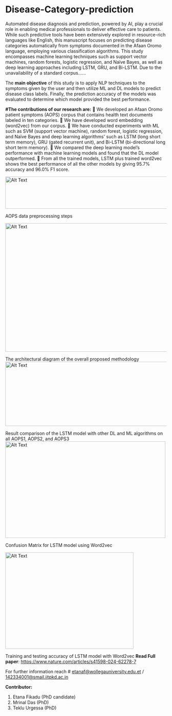 # Disease-Category-prediction
Automated disease diagnosis and prediction, powered by AI, play a crucial role in enabling medical professionals to deliver effective care to patients. While such predictive tools have been extensively explored in resource-rich languages like English, this manuscript focuses on predicting disease categories automatically from symptoms documented in the Afaan Oromo language, employing various classification algorithms. This study encompasses machine learning techniques such as support vector machines, random forests, logistic regression, and Naïve Bayes, as well as deep learning approaches including LSTM, GRU, and Bi-LSTM. Due to the unavailability of a standard corpus......

The **main objective** of this study is to apply NLP techniques to the symptoms given by the user and then utilize ML and DL models to predict disease class labels. Finally, the prediction accuracy of the models was evaluated to determine which model provided the best performance.

**#The contributions of our research are:**
	We developed an Afaan Oromo patient symptoms (AOPS) corpus that contains health text documents labeled in ten categories.
	We have developed word embedding (word2vec) from our corpus.
	We have conducted experiments with ML such as SVM (support vector machine), random forest, logistic regression, and Naïve Bayes and deep learning algorithms' such as LSTM (long short term memory), GRU (gated recurrent unit), and Bi-LSTM (bi-directional long short term memory).
	We compared the deep learning model’s performance with machine learning models and found that the DL model outperformed.
	From all the trained models, LSTM plus trained word2vec shows the best performance of all the other models by giving 95.7% accuracy and 96.0% F1 score.

<img src="https://github.com/user-attachments/assets/0bfd15ea-802a-4821-ad6b-ebc4c0e2cb5a" alt="Alt Text" width="700" height="100">

AOPS data preprocessing steps 

<img src="https://github.com/user-attachments/assets/58a0b049-c864-4733-b238-a3ba71a0d8c7" alt="Alt Text" width="600" height="400">

The architectural diagram of the overall proposed methodology 
<img src="https://github.com/user-attachments/assets/180c1f47-5a05-4dbc-8fce-78f1441d317a" alt="Alt Text" width="700" height="200">

Result comparison of the LSTM model with other DL and ML algorithms on all AOPS1, AOPS2, and AOPS3 
<img src="https://github.com/user-attachments/assets/5eca5c29-eb70-4638-9c64-2c1af0649d33" alt="Alt Text" width="500" height="300">

Confusion Matrix for LSTM model using Word2vec

<img src="https://github.com/user-attachments/assets/15b07f3f-c86f-49e5-b5c5-e7ac7f6c6f5c" alt="Alt Text" width="400" height="300">

Training and testing accuracy of LSTM model with Word2vec
**Read Full paper**: https://www.nature.com/articles/s41598-024-62278-7

For further information reach # etanaf@wollegauniversity.edu.et / 142334001@smail.iitpkd.ac.in

**Contributor:**
1. Etana Fikadu (PhD candidate)
2. Mrinal Das (PhD)
3. Teklu Urgessa (PhD)
